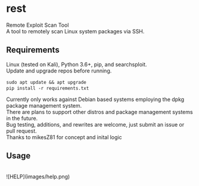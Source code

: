 # rest
Remote Exploit Scan Tool <br /> 
A tool to remotely scan Linux system packages via SSH. <br />


## Requirements
Linux (tested on Kali), Python 3.6+, pip, and searchsploit. <br />
Update and upgrade repos before running. <br />
```
sudo apt update && apt upgrade
pip install -r requirements.txt
```
Currently only works against Debian based systems employing the dpkg package management system. <br />
There are plans to support other distros and package management systems in the future. <br />
Bug testing, additions, and rewrites are welcome, just submit an issue or pull request. <br />
Thanks to mikesZ81 for concept and inital logic <br />


## Usage
<br />
![HELP](images/help.png)
